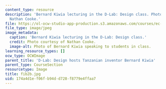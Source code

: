 ```yaml
---
content_type: resource
description: 'Bernard Kiwia lecturing in the D-Lab: Design class. Photo courtesy of
  Nathan Cooke.'
file: https://ol-ocw-studio-app-production.s3.amazonaws.com/courses/ec-720j-d-lab-ii-design-spring-2010/174a4d1ef06fb94dd728f8779e4ffaa7_fib2b.jpg
file_type: image/jpeg
image_metadata:
  caption: 'Bernard Kiwia lecturing in the D-Lab: Design class.'
  credit: Photo courtesy of Nathan Cooke.
  image-alt: Photo of Bernard Kiwia speaking to students in class.
learning_resource_types: []
ocw_type: OCWImage
parent_title: 'D-Lab: Design hosts Tanzanian inventor Bernard Kiwia'
parent_type: CourseSection
resourcetype: Image
title: fib2b.jpg
uid: 174a4d1e-f06f-b94d-d728-f8779e4ffaa7
---
```

